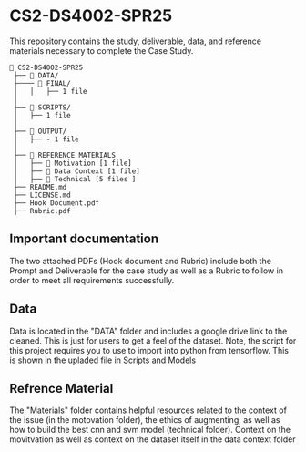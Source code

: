 # CS2-DS4002-SPR25
This repository contains the study, deliverable, data, and reference materials necessary to complete the Case Study.
```
📂 CS2-DS4002-SPR25
 ├── 📂 DATA/  
 ├──── 📂 FINAL/
 │   │   ├── 1 file
 │
 ├── 📂 SCRIPTS/  
 │   ├── 1 file
 │  
 ├── 📂 OUTPUT/
 │   ├── - 1 file
 │ 
 ├── 📂 REFERENCE MATERIALS  
 │   ├── 📂 Motivation [1 file]
 │   ├── 📂 Data Context [1 file]
 │   ├── 📂 Technical [5 files ]
 ├── README.md   
 ├── LICENSE.md   
 ├── Hook Document.pdf  
 ├── Rubric.pdf
```


## Important documentation

The two attached PDFs (Hook document and Rubric) include both the Prompt and Deliverable for the case study as well as a Rubric to follow in order to meet all requirements successfully.

## Data
Data is located in the "DATA" folder and includes a google drive link to the cleaned. This is just for users to get a feel of the dataset. Note, the script for this project requires you to use to import into python from tensorflow. This is shown in the upladed file in Scripts and Models

## Refrence Material

The "Materials" folder contains helpful resources related to the context of the  issue (in the motovation folder), the ethics of augmenting, as well as how to build the best cnn and svm model (technical folder). Context on the movitvation as well as context on the dataset itself in the data context folder

